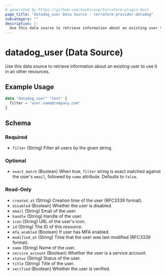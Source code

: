 ```yaml
---
# generated by https://github.com/hashicorp/terraform-plugin-docs
page_title: "datadog_user Data Source - terraform-provider-datadog"
subcategory: ""
description: |-
  Use this data source to retrieve information about an existing user to use it in an other resources.
---
```


# datadog_user (Data Source)

Use this data source to retrieve information about an existing user to use it in an other resources.

## Example Usage

```terraform
data "datadog_user" "test" {
  filter = "user.name@company.com"
}
```

<!-- schema generated by tfplugindocs -->
## Schema

### Required

- `filter` (String) Filter all users by the given string.

### Optional

- `exact_match` (Boolean) When true, `filter` string is exact matched against the user's `email`, followed by `name` attribute. Defaults to `false`.

### Read-Only

- `created_at` (String) Creation time of the user (RFC3339 format).
- `disabled` (Boolean) Whether the user is disabled.
- `email` (String) Email of the user.
- `handle` (String) Handle of the user.
- `icon` (String) URL of the user's icon.
- `id` (String) The ID of this resource.
- `mfa_enabled` (Boolean) If user has MFA enabled.
- `modified_at` (String) Time that the user was last modified (RFC3339 format).
- `name` (String) Name of the user.
- `service_account` (Boolean) Whether the user is a service account.
- `status` (String) Status of the user.
- `title` (String) Title of the user.
- `verified` (Boolean) Whether the user is verified.
